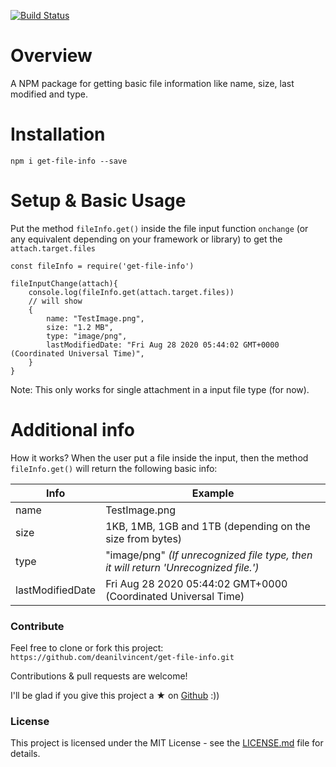 [![Build Status](https://dev.azure.com/dv-github-repos/get-file-info/_apis/build/status/deanilvincent.get-file-info?branchName=master)](https://dev.azure.com/dv-github-repos/get-file-info/_build/latest?definitionId=2&branchName=master)

# Overview
A NPM package for getting basic file information like name, size, last modified and type.

# Installation

`npm i get-file-info --save`

# Setup & Basic Usage
Put the method `fileInfo.get()` inside the file input function `onchange` (or any equivalent depending on your framework or library) to get the `attach.target.files`

```
const fileInfo = require('get-file-info')

fileInputChange(attach){
    console.log(fileInfo.get(attach.target.files))
    // will show
    {
        name: "TestImage.png",
        size: "1.2 MB",
        type: "image/png",
        lastModifiedDate: "Fri Aug 28 2020 05:44:02 GMT+0000 (Coordinated Universal Time)",
    }
}
```
Note: This only works for single attachment in a input file type (for now).

# Additional info

How it works? When the user put a file inside the input, then the method `fileInfo.get()` will return the following basic info:

| Info | Example | 
| - | - |
| name | TestImage.png |
| size | 1KB, 1MB, 1GB and 1TB (depending on the size from bytes) |
| type | "image/png" <i>(If unrecognized file type, then it will return 'Unrecognized file.')</i> |
| lastModifiedDate | Fri Aug 28 2020 05:44:02 GMT+0000 (Coordinated Universal Time) |

### Contribute

Feel free to clone or fork this project:  `https://github.com/deanilvincent/get-file-info.git`

Contributions & pull requests are welcome!

I'll be glad if you give this project a ★ on [Github](https://github.com/deanilvincent/get-file-info) :))

### License

This project is licensed under the MIT License - see the  [LICENSE.md](https://github.com/deanilvincent/get-file-info/blob/master/LICENSE) file for details.